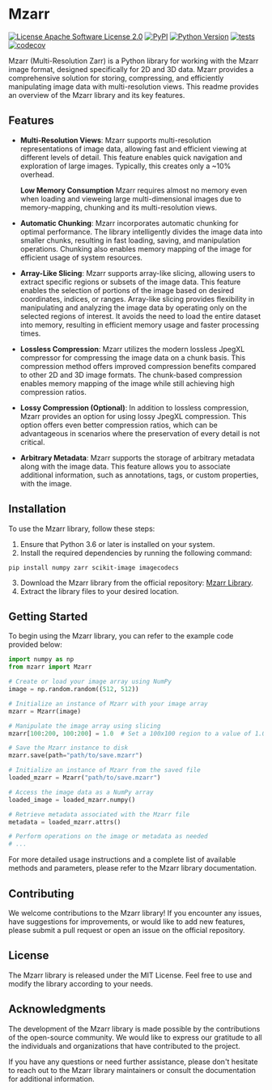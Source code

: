 # Mzarr

[![License Apache Software License 2.0](https://img.shields.io/pypi/l/Mzarr.svg?color=green)](https://github.com/Karol-G/Mzarr/raw/main/LICENSE)
[![PyPI](https://img.shields.io/pypi/v/Mzarr.svg?color=green)](https://pypi.org/project/Mzarr)
[![Python Version](https://img.shields.io/pypi/pyversions/Mzarr.svg?color=green)](https://python.org)
[![tests](https://github.com/Karol-G/Mzarr/workflows/tests/badge.svg)](https://github.com/Karol-G/Mzarr/actions)
[![codecov](https://codecov.io/gh/Karol-G/Mzarr/branch/main/graph/badge.svg)](https://codecov.io/gh/Karol-G/Mzarr)

Mzarr (Multi-Resolution Zarr) is a Python library for working with the Mzarr image format, designed specifically for 2D and 3D data. Mzarr provides a comprehensive solution for storing, compressing, and efficiently manipulating image data with multi-resolution views. This readme provides an overview of the Mzarr library and its key features.

## Features

- **Multi-Resolution Views**: Mzarr supports multi-resolution representations of image data, allowing fast and efficient viewing at different levels of detail. This feature enables quick navigation and exploration of large images. Typically, this creates only a ~10% overhead.

  **Low Memory Consumption** Mzarr requires almost no memory even when loading and vieweing large multi-dimensional images due to memory-mapping, chunking and its multi-resolution views.

- **Automatic Chunking**: Mzarr incorporates automatic chunking for optimal performance. The library intelligently divides the image data into smaller chunks, resulting in fast loading, saving, and manipulation operations. Chunking also enables memory mapping of the image for efficient usage of system resources.

- **Array-Like Slicing**: Mzarr supports array-like slicing, allowing users to extract specific regions or subsets of the image data. This feature enables the selection of portions of the image based on desired coordinates, indices, or ranges. Array-like slicing provides flexibility in manipulating and analyzing the image data by operating only on the selected regions of interest. It avoids the need to load the entire dataset into memory, resulting in efficient memory usage and faster processing times.

- **Lossless Compression**: Mzarr utilizes the modern lossless JpegXL compressor for compressing the image data on a chunk basis. This compression method offers improved compression benefits compared to other 2D and 3D image formats. The chunk-based compression enables memory mapping of the image while still achieving high compression ratios.

- **Lossy Compression (Optional)**: In addition to lossless compression, Mzarr provides an option for using lossy JpegXL compression. This option offers even better compression ratios, which can be advantageous in scenarios where the preservation of every detail is not critical.

- **Arbitrary Metadata**: Mzarr supports the storage of arbitrary metadata along with the image data. This feature allows you to associate additional information, such as annotations, tags, or custom properties, with the image.

## Installation

To use the Mzarr library, follow these steps:

1. Ensure that Python 3.6 or later is installed on your system.
2. Install the required dependencies by running the following command:
```
pip install numpy zarr scikit-image imagecodecs
```
3. Download the Mzarr library from the official repository: [Mzarr Library](https://github.com/example/Mzarr-library).
4. Extract the library files to your desired location.

## Getting Started

To begin using the Mzarr library, you can refer to the example code provided below:

```python
import numpy as np
from mzarr import Mzarr

# Create or load your image array using NumPy
image = np.random.random((512, 512))

# Initialize an instance of Mzarr with your image array
mzarr = Mzarr(image)

# Manipulate the image array using slicing
mzarr[100:200, 100:200] = 1.0  # Set a 100x100 region to a value of 1.0

# Save the Mzarr instance to disk
mzarr.save(path="path/to/save.mzarr")

# Initialize an instance of Mzarr from the saved file
loaded_mzarr = Mzarr("path/to/save.mzarr")

# Access the image data as a NumPy array
loaded_image = loaded_mzarr.numpy()

# Retrieve metadata associated with the Mzarr file
metadata = loaded_mzarr.attrs()

# Perform operations on the image or metadata as needed
# ...

```

For more detailed usage instructions and a complete list of available methods and parameters, please refer to the Mzarr library documentation.

## Contributing

We welcome contributions to the Mzarr library! If you encounter any issues, have suggestions for improvements, or would like to add new features, please submit a pull request or open an issue on the official repository.

## License

The Mzarr library is released under the MIT License. Feel free to use and modify the library according to your needs.


## Acknowledgments

The development of the Mzarr library is made possible by the contributions of the open-source community. We would like to express our gratitude to all the individuals and organizations that have contributed to the project.

If you have any questions or need further assistance, please don't hesitate to reach out to the Mzarr library maintainers or consult the documentation for additional information.
